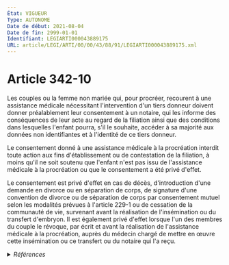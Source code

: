```yaml
---
État: VIGUEUR
Type: AUTONOME
Date de début: 2021-08-04
Date de fin: 2999-01-01
Identifiant: LEGIARTI000043889175
URL: article/LEGI/ARTI/00/00/43/88/91/LEGIARTI000043889175.xml
---
```


<h1>Article 342-10</h1>

Les couples ou la femme non mariée qui, pour procréer, recourent à une
assistance médicale nécessitant l'intervention d'un tiers donneur doivent donner
préalablement leur consentement à un notaire, qui les informe des conséquences
de leur acte au regard de la filiation ainsi que des conditions dans lesquelles
l'enfant pourra, s'il le souhaite, accéder à sa majorité aux données non
identifiantes et à l'identité de ce tiers donneur.<br />

Le consentement donné à une assistance médicale à la procréation interdit toute
action aux fins d'établissement ou de contestation de la filiation, à moins
qu'il ne soit soutenu que l'enfant n'est pas issu de l'assistance médicale à la
procréation ou que le consentement a été privé d'effet.<br />

Le consentement est privé d'effet en cas de décès, d'introduction d'une demande
en divorce ou en séparation de corps, de signature d'une convention de divorce
ou de séparation de corps par consentement mutuel selon les modalités prévues à
l'article 229-1 ou de cessation de la communauté de vie, survenant avant la
réalisation de l'insémination ou du transfert d'embryon. Il est également privé
d'effet lorsque l'un des membres du couple le révoque, par écrit et avant la
réalisation de l'assistance médicale à la procréation, auprès du médecin chargé
de mettre en œuvre cette insémination ou ce transfert ou du notaire qui l'a
reçu.


<details>
  <summary><em>Références</em></summary>

  <h2>Articles faisant référence à l'article</h2>
  
  <ul>
    <li>
      <a href="https://legal.tricoteuses.fr//redirection/LEGIARTI000045282078?vers=git&vers=legifrance">Code de procédure civile - article 1578 AUTONOME VIGUEUR, en vigueur depuis le 2022-03-03</a> CITATION source
    </li>
    <li>
      <a href="https://legal.tricoteuses.fr//redirection/LEGIARTI000043889181?vers=git&vers=legifrance">Code civil - article 342-13 AUTONOME VIGUEUR, en vigueur depuis le 2021-08-04</a> CITATION source
    </li>
    <li>
      <a href="https://legal.tricoteuses.fr//redirection/LEGIARTI000033460871?vers=git&vers=legifrance">Code civil - article 229-1 AUTONOME VIGUEUR, en vigueur depuis le 2017-01-01</a> CITATION cible
    </li>
    <li>
      <a href="https://legal.tricoteuses.fr//redirection/LEGIARTI000043886083?vers=git&vers=legifrance">LOI n° 2021-1017 du 2 août 2021 relative à la bioéthique - article 6 PARTIELLEMENT_MODIF VIGUEUR, en vigueur depuis le 2021-08-04</a> CREE source
    </li>
    <li>
      <a href="https://legal.tricoteuses.fr//redirection/LEGIARTI000045280071?vers=git&vers=legifrance">Décret n° 2022-290 du 1er mars 2022 portant application de certaines dispositions de la loi n° 2021-1017 du 2 août 2021 relative à la bioéthique et modifiant diverses dispositions relatives à l'état civil - article 1 ENTIEREMENT_MODIF</a> CITATION source
    </li>
    <li>
      <a href="https://legal.tricoteuses.fr//redirection/LEGIARTI000046868420?vers=git&vers=legifrance">Code général des impôts - article 847 bis AUTONOME VIGUEUR, en vigueur depuis le 2023-01-01</a> CITATION source
    </li>
    <li>
      <a href="https://legal.tricoteuses.fr//redirection/LEGIARTI000048152476?vers=git&vers=legifrance">Décret n° 2023-916 du 3 octobre 2023 relatif à diverses prestations réalisées dans le cadre du registre des sûretés mobilières et modifiant certaines dispositions du code de commerce - article 5 ENTIEREMENT_MODIF</a> CITATION source
    </li>
    <li>
      <a href="https://legal.tricoteuses.fr//redirection/LEGIARTI000045282103?vers=git&vers=legifrance">Code de procédure civile - article 1157-2 AUTONOME VIGUEUR, en vigueur depuis le 2022-03-03</a> CITATION source
    </li>
    <li>
      <a href="https://legal.tricoteuses.fr//redirection/LEGIARTI000043889177?vers=git&vers=legifrance">Code civil - article 342-11 AUTONOME VIGUEUR, en vigueur depuis le 2021-08-04</a> CITATION source
    </li>
  </ul>
  
  <h2>Références faites par l'article</h2>
  
  <ul>
    <li>
      2021-08-02 CREE cible <a href="https://legal.tricoteuses.fr//redirection/LEGIARTI000043886083?vers=git&vers=legifrance">LOI n° 2021-1017 du 2 août 2021 relative à la bioéthique - article 6 PARTIELLEMENT_MODIF VIGUEUR, en vigueur depuis le 2021-08-04</a>
    </li>
    <li>
      2022-03-01 CITATION cible <a href="https://legal.tricoteuses.fr//redirection/LEGIARTI000045280071?vers=git&vers=legifrance">Décret n° 2022-290 du 1er mars 2022 portant application de certaines dispositions de la loi n° 2021-1017 du 2 août 2021 relative à la bioéthique et modifiant diverses dispositions relatives à l'état civil - article 1 ENTIEREMENT_MODIF</a>
    </li>
    <li>
      2023-10-03 CITATION cible <a href="https://legal.tricoteuses.fr//redirection/LEGIARTI000048152476?vers=git&vers=legifrance">Décret n° 2023-916 du 3 octobre 2023 relatif à diverses prestations réalisées dans le cadre du registre des sûretés mobilières et modifiant certaines dispositions du code de commerce - article 5 ENTIEREMENT_MODIF</a>
    </li>
    <li>
      2999-01-01 CITATION source Code civil - art. 229-1 (V)
    </li>
    <li>
      2999-01-01 CITATION cible <a href="https://legal.tricoteuses.fr//redirection/LEGIARTI000043889177?vers=git&vers=legifrance">Code civil - article 342-11 AUTONOME VIGUEUR, en vigueur depuis le 2021-08-04</a>
    </li>
    <li>
      2999-01-01 CITATION cible <a href="https://legal.tricoteuses.fr//redirection/LEGIARTI000043889181?vers=git&vers=legifrance">Code civil - article 342-13 AUTONOME VIGUEUR, en vigueur depuis le 2021-08-04</a>
    </li>
    <li>
      2999-01-01 CITATION cible <a href="https://legal.tricoteuses.fr//redirection/LEGIARTI000045282103?vers=git&vers=legifrance">Code de procédure civile - article 1157-2 AUTONOME VIGUEUR, en vigueur depuis le 2022-03-03</a>
    </li>
    <li>
      2999-01-01 CITATION cible <a href="https://legal.tricoteuses.fr//redirection/LEGIARTI000045282078?vers=git&vers=legifrance">Code de procédure civile - article 1578 AUTONOME VIGUEUR, en vigueur depuis le 2022-03-03</a>
    </li>
    <li>
      2999-01-01 CITATION cible <a href="https://legal.tricoteuses.fr//redirection/LEGIARTI000046868420?vers=git&vers=legifrance">Code général des impôts - article 847 bis AUTONOME VIGUEUR, en vigueur depuis le 2023-01-01</a>
    </li>
  </ul>
</details>
